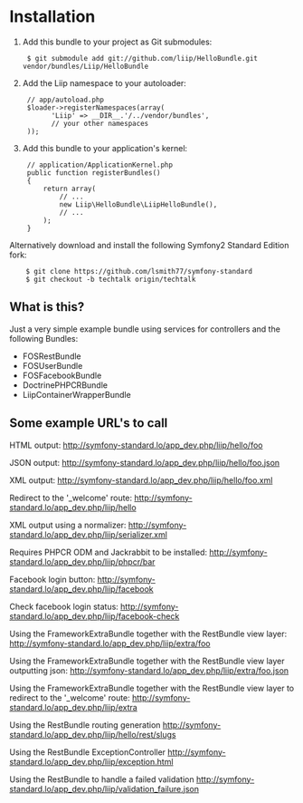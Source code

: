 Installation
============

  1. Add this bundle to your project as Git submodules:

          $ git submodule add git://github.com/liip/HelloBundle.git vendor/bundles/Liip/HelloBundle

  2. Add the Liip namespace to your autoloader:

          // app/autoload.php
          $loader->registerNamespaces(array(
                'Liip' => __DIR__.'/../vendor/bundles',
                // your other namespaces
          ));

  3. Add this bundle to your application's kernel:

          // application/ApplicationKernel.php
          public function registerBundles()
          {
              return array(
                  // ...
                  new Liip\HelloBundle\LiipHelloBundle(),
                  // ...
              );
          }

  Alternatively download and install the following Symfony2 Standard Edition fork:

        $ git clone https://github.com/lsmith77/symfony-standard
        $ git checkout -b techtalk origin/techtalk

What is this?
-------------

Just a very simple example bundle using services for controllers and the following Bundles:

- FOSRestBundle
- FOSUserBundle
- FOSFacebookBundle
- DoctrinePHPCRBundle
- LiipContainerWrapperBundle

Some example URL's to call
--------------------------

HTML output:
http://symfony-standard.lo/app_dev.php/liip/hello/foo

JSON output:
http://symfony-standard.lo/app_dev.php/liip/hello/foo.json

XML output:
http://symfony-standard.lo/app_dev.php/liip/hello/foo.xml

Redirect to the '_welcome' route:
http://symfony-standard.lo/app_dev.php/liip/hello

XML output using a normalizer:
http://symfony-standard.lo/app_dev.php/liip/serializer.xml

Requires PHPCR ODM and Jackrabbit to be installed:
http://symfony-standard.lo/app_dev.php/liip/phpcr/bar

Facebook login button:
http://symfony-standard.lo/app_dev.php/liip/facebook

Check facebook login status:
http://symfony-standard.lo/app_dev.php/liip/facebook-check

Using the FrameworkExtraBundle together with the RestBundle view layer:
http://symfony-standard.lo/app_dev.php/liip/extra/foo

Using the FrameworkExtraBundle together with the RestBundle view layer outputting json:
http://symfony-standard.lo/app_dev.php/liip/extra/foo.json

Using the FrameworkExtraBundle together with the RestBundle view layer to redirect to the '_welcome' route:
http://symfony-standard.lo/app_dev.php/liip/extra

Using the RestBundle routing generation
http://symfony-standard.lo/app_dev.php/liip/hello/rest/slugs

Using the RestBundle ExceptionController
http://symfony-standard.lo/app_dev.php/liip/exception.html

Using the RestBundle to handle a failed validation
http://symfony-standard.lo/app_dev.php/liip/validation_failure.json
